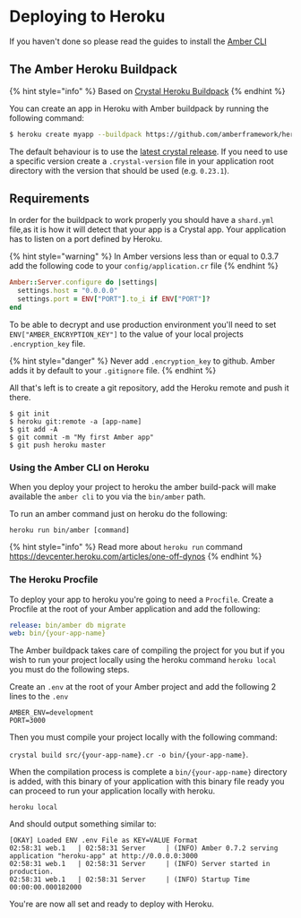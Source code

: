 # Deploying to Heroku

If you haven't done so please read the guides to install the [Amber CLI](/getting-started/installation/heroku.md)

## The Amber Heroku Buildpack

{% hint style="info" %}
Based on [Crystal Heroku Buildpack](https://github.com/crystal-lang/heroku-buildpack-crystal)
{% endhint %}

You can create an app in Heroku with Amber buildpack by running the following command:

```bash
$ heroku create myapp --buildpack https://github.com/amberframework/heroku-buildpack-amber.git
```

The default behaviour is to use the [latest crystal release](https://github.com/crystal-lang/crystal/releases/latest).
If you need to use a specific version create a `.crystal-version` file in your
application root directory with the version that should be used (e.g. `0.23.1`).

## Requirements

In order for the buildpack to work properly you should have a `shard.yml` file,as it is how it will detect that your app is a Crystal app. Your application has to listen on a port defined by Heroku.

{% hint style="warning" %}
In Amber versions less than or equal to 0.3.7 add the following code to your `config/application.cr` file
{% endhint %}

```ruby
Amber::Server.configure do |settings|
  settings.host = "0.0.0.0"
  settings.port = ENV["PORT"].to_i if ENV["PORT"]?
end
```

To be able to decrypt and use production environment you'll need to set `ENV["AMBER_ENCRYPTION_KEY"]` to the value of your local projects `.encryption_key` file.

{% hint style="danger" %}
Never add `.encryption_key` to github. Amber adds it by default to your `.gitignore` file.
{% endhint %}

All that's left is to create a git repository, add the Heroku remote and push it there.

```
$ git init
$ heroku git:remote -a [app-name]
$ git add -A
$ git commit -m "My first Amber app"
$ git push heroku master
```

### Using the Amber CLI on Heroku

When you deploy your project to heroku the amber build-pack will make available the `amber cli` to you via the `bin/amber` path.

To run an amber command just on heroku do the following:

```
heroku run bin/amber [command]
```

{% hint style="info" %}
Read more about `heroku run` command https://devcenter.heroku.com/articles/one-off-dynos
{% endhint %}

### The Heroku Procfile

To deploy your app to heroku you're going to need a `Procfile`. Create a Procfile at the root of your Amber application and add the following:

```yaml
release: bin/amber db migrate
web: bin/{your-app-name}
```

The Amber buildpack takes care of compiling the project for you but if you wish to run your project locally using the heroku command `heroku local` you must do the following steps.

Create an `.env` at the root of your Amber project and add the following 2 lines to the `.env`

```
AMBER_ENV=development
PORT=3000
```

Then you must compile your project locally with the following command:

`crystal build src/{your-app-name}.cr -o bin/{your-app-name}`.

When the compilation process is complete a `bin/{your-app-name}` directory is added, with this binary of your application with this binary file ready you can proceed to run your application locally with heroku.

```
heroku local
```

And should output something similar to:

```
[OKAY] Loaded ENV .env File as KEY=VALUE Format
02:58:31 web.1   | 02:58:31 Server     | (INFO) Amber 0.7.2 serving application "heroku-app" at http://0.0.0.0:3000
02:58:31 web.1   | 02:58:31 Server     | (INFO) Server started in production.
02:58:31 web.1   | 02:58:31 Server     | (INFO) Startup Time 00:00:00.000182000
```

You're are now all set and ready to deploy with Heroku.

